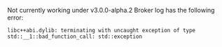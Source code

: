 Not currently working under v3.0.0-alpha.2 Broker log has the following error:

`libc++abi.dylib: terminating with uncaught exception of type std::__1::bad_function_call: std::exception`